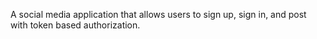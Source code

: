 A social media application that allows users to sign up, sign in, and post with token based authorization.